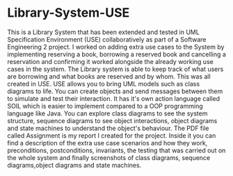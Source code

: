 # Library-System-USE
This is a Library System that has been extended and tested in UML Specification Environment (USE) collaboratively as part of a Software Engineering 2 project. I worked on adding extra use cases to the System by implementing reserving a book, borrowing a reserved book and cancelling a reservation and confirming it worked alongside the already working use cases in the system. The Library system is able to keep track of what users are borrowing and what books are reserved and by whom. This was all created in USE. USE allows you to bring UML models such as class diagrams to life. You can create objects and send messages between them to simulate and test their interaction. It has it's own action language called SOIL which is easier to implement compared to a OOP programming language like Java. You can explore class diagrams to see the system structure, sequence diagrams to see object interactions, object diagrams and state machines to understand the object's behaviour. The PDF file called Assignment is my report I created for the project. Inside it you can find a description of the extra use case scenarios and how they work, preconditions, postconditions, invariants, the testing that was carried out on the whole system and finally screenshots of class diagrams, sequence diagrams,object diagrams and state machines.

